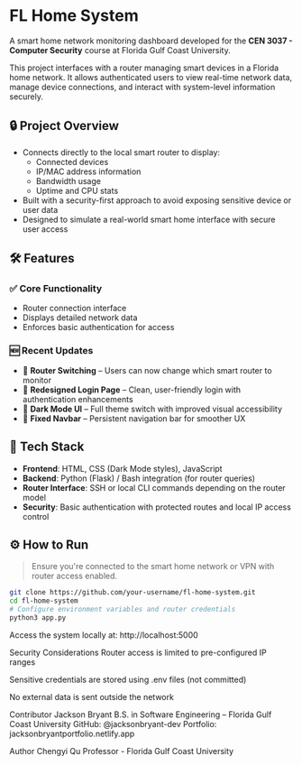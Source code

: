 # FL Home System

A smart home network monitoring dashboard developed for the **CEN 3037 - Computer Security** course at Florida Gulf Coast University.

This project interfaces with a router managing smart devices in a Florida home network. It allows authenticated users to view real-time network data, manage device connections, and interact with system-level information securely.

## 🔒 Project Overview

- Connects directly to the local smart router to display:
  - Connected devices
  - IP/MAC address information
  - Bandwidth usage
  - Uptime and CPU stats
- Built with a security-first approach to avoid exposing sensitive device or user data
- Designed to simulate a real-world smart home interface with secure user access

## 🛠️ Features

### ✅ Core Functionality
- Router connection interface
- Displays detailed network data
- Enforces basic authentication for access

### 🆕 Recent Updates
- 🔁 **Router Switching** – Users can now change which smart router to monitor
- 🔐 **Redesigned Login Page** – Clean, user-friendly login with authentication enhancements
- 🌙 **Dark Mode UI** – Full theme switch with improved visual accessibility
- 📌 **Fixed Navbar** – Persistent navigation bar for smoother UX

## 🧰 Tech Stack

- **Frontend**: HTML, CSS (Dark Mode styles), JavaScript
- **Backend**: Python (Flask) / Bash integration (for router queries)
- **Router Interface**: SSH or local CLI commands depending on the router model
- **Security**: Basic authentication with protected routes and local IP access control

## ⚙️ How to Run

> Ensure you're connected to the smart home network or VPN with router access enabled.

```bash
git clone https://github.com/your-username/fl-home-system.git
cd fl-home-system
# Configure environment variables and router credentials
python3 app.py
```
Access the system locally at: http://localhost:5000

Security Considerations
Router access is limited to pre-configured IP ranges

Sensitive credentials are stored using .env files (not committed)

No external data is sent outside the network

Contributor
Jackson Bryant
B.S. in Software Engineering – Florida Gulf Coast University
GitHub: @jacksonbryant-dev
Portfolio: jacksonbryantportfolio.netlify.app

Author
Chengyi Qu
Professor - Florida Gulf Coast University
